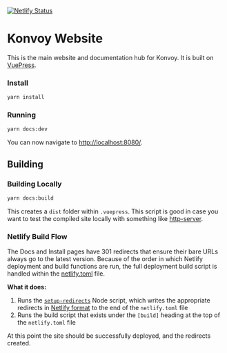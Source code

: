 [![Netlify Status](https://api.netlify.com/api/v1/badges/28be1f67-3436-4df7-9114-49dce7ca9a4e/deploy-status)](https://app.netlify.com/sites/Konvoy/deploys)

# Konvoy Website
This is the main website and documentation hub for Konvoy. It is built on [VuePress](https://vuepress.vuejs.org/).

### Install
```bash
yarn install
```

### Running
```bash
yarn docs:dev
```
You can now navigate to [http://localhost:8080/](http://localhost:8080/).

## Building

### Building Locally
```bash
yarn docs:build
```
This creates a `dist` folder within `.vuepress`. This script is good in case you want 
to test the compiled site locally with something like [http-server](https://www.npmjs.com/package/http-server).

### Netlify Build Flow
The Docs and Install pages have 301 redirects that ensure their bare URLs always go to 
the latest version. Because of the order in which Netlify deployment and build functions 
are run, the full deployment build script is handled within the [netlify.toml](netlify.toml) 
file.

**What it does:**

1. Runs the [`setup-redirects`](/setup-redirects/) Node script, which writes the appropriate 
redirects in [Netlify format](https://www.netlify.com/blog/2019/01/16/redirect-rules-for-all-how-to-configure-redirects-for-your-static-site/) 
to the end of the `netlify.toml` file
2. Runs the build script that exists under the `[build]` heading at the top of the `netlify.toml` file

At this point the site should be successfully deployed, and the redirects created.